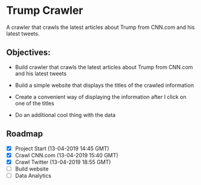 # Trump Crawler
A crawler that crawls the latest articles about Trump from CNN.com and his latest tweets.

## Objectives:

- Build crawler that crawls the latest articles about Trump from CNN.com and his latest tweets

- Build a simple website that displays the titles of the crawled information

- Create a convenient way of displaying the information after I click on one of the titles

- Do an additional cool thing with the data

## Roadmap

- [x] Project Start (13-04-2019 14:45 GMT)
- [x] Crawl CNN.com (13-04-2019 15:40 GMT)
- [x] Crawl Twitter (13-04-2019 18:55 GMT)
- [ ] Build website
- [ ] Data Analytics
